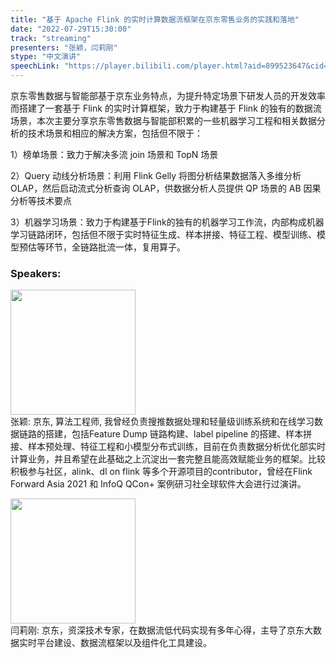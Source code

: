 ```yaml
---
title: "基于 Apache Flink 的实时计算数据流框架在京东零售业务的实践和落地"
date: "2022-07-29T15:30:00"
track: "streaming"
presenters: "张颖，闫莉刚"
stype: "中文演讲"
speechLink: "https://player.bilibili.com/player.html?aid=899523647&cid=806318669&page=1"
---
```

京东零售数据与智能部基于京东业务特点，为提升特定场景下研发人员的开发效率而搭建了一套基于 Flink 的实时计算框架，致力于构建基于 Flink 的独有的数据流场景，本次主要分享京东零售数据与智能部积累的一些机器学习工程和相关数据分析的技术场景和相应的解决方案，包括但不限于：

1）榜单场景：致力于解决多流 join 场景和 TopN 场景

2）Query 动线分析场景：利用 Flink Gelly 将图分析结果数据落入多维分析 OLAP，然后启动流式分析查询 OLAP，供数据分析人员提供 QP 场景的 AB 因果分析等技术要点

3）机器学习场景：致力于构建基于Flink的独有的机器学习工作流，内部构成机器学习链路闭环，包括但不限于实时特征生成、样本拼接、特征工程、模型训练、模型预估等环节，全链路批流一体，复用算子。
 ### Speakers: 
 <img src="images/speaker/1112.png" width="200" /><br>张颖: 京东, 算法工程师, 我曾经负责搜推数据处理和轻量级训练系统和在线学习数据链路的搭建，包括Feature Dump 链路构建、label pipeline 的搭建、样本拼接、样本预处理、特征工程和小模型分布式训练，目前在负责数据分析优化部实时计算业务，并且希望在此基础之上沉淀出一套完整且能高效赋能业务的框架。比较积极参与社区，alink、dl on flink 等多个开源项目的contributor，曾经在Flink Forward Asia 2021 和 InfoQ QCon+ 案例研习社全球软件大会进行过演讲。

  <img src="images/speaker/1112_2.png" width="200" /><br>闫莉刚: 京东，资深技术专家，在数据流低代码实现有多年心得，主导了京东大数据实时平台建设、数据流框架以及组件化工具建设。


